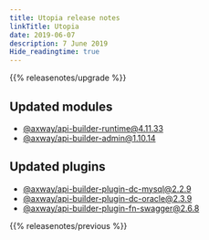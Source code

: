 ```yaml
---
title: Utopia release notes
linkTitle: Utopia
date: 2019-06-07
description: 7 June 2019
Hide_readingtime: true
---
```


{{% releasenotes/upgrade %}}
## Updated modules

* [@axway/api-builder-runtime@4.11.33](https://www.npmjs.com/package/@axway/api-builder-runtime/v/4.11.33)
* [@axway/api-builder-admin@1.10.14](https://www.npmjs.com/package/@axway/api-builder-admin/v/1.10.14)

## Updated plugins

* [@axway/api-builder-plugin-dc-mysql@2.2.9](https://www.npmjs.com/package/@axway/api-builder-plugin-dc-mysql/v/2.2.9)
* [@axway/api-builder-plugin-dc-oracle@2.3.9](https://www.npmjs.com/package/@axway/api-builder-plugin-dc-oracle/v/2.3.9)
* [@axway/api-builder-plugin-fn-swagger@2.6.8](https://www.npmjs.com/package/@axway/api-builder-plugin-fn-swagger/v/2.6.8)

{{% releasenotes/previous %}}
